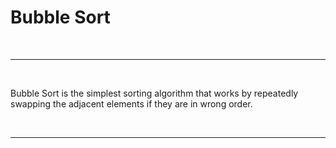 # Bubble Sort
<br/> 

---
<br/>  

Bubble Sort is the simplest sorting algorithm that works by repeatedly swapping the adjacent elements if they are in wrong order.

<br/>  

---
